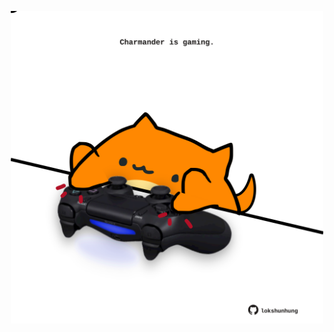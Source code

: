 <!-- built at 05/08/2023, 15:00:51 UTC -->
<p align="center">
  <img width="500" height="500" src="./ReadmeImage.svg">
</p>
